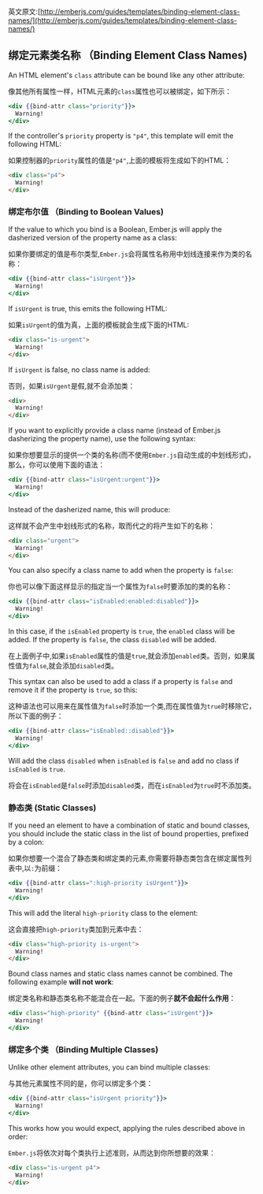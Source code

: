英文原文:[http://emberjs.com/guides/templates/binding-element-class-names/](http://emberjs.com/guides/templates/binding-element-class-names/)


## 绑定元素类名称 （Binding Element Class Names)

An HTML element's `class` attribute can be bound like any other
attribute:

像其他所有属性一样，HTML元素的`class`属性也可以被绑定，如下所示：

```handlebars
<div {{bind-attr class="priority"}}>
  Warning!
</div>
```

If the controller's `priority` property is `"p4"`, this template will emit the following HTML:

如果控制器的`priority`属性的值是`"p4"`,上面的模板将生成如下的HTML：

```html
<div class="p4">
  Warning!
</div>
```

### 绑定布尔值 （Binding to Boolean Values)

If the value to which you bind is a Boolean, Ember.js will apply the
dasherized version of the property name as a class:

如果你要绑定的值是布尔类型,`Ember.js`会将属性名称用中划线连接来作为类的名称：

```handlebars
<div {{bind-attr class="isUrgent"}}>
  Warning!
</div>
```

If `isUrgent` is true, this emits the following HTML:

如果`isUrgent`的值为真，上面的模板就会生成下面的HTML:

```html
<div class="is-urgent">
  Warning!
</div>
```

If `isUrgent` is false, no class name is added:

否则，如果`isUrgent`是假,就不会添加类：

```html
<div>
  Warning!
</div>
```

If you want to explicitly provide a class name (instead of Ember.js
dasherizing the property name), use the following syntax:

如果你想要显示的提供一个类的名称(而不使用`Ember.js`自动生成的中划线形式)，那么，你可以使用下面的语法：

```handlebars
<div {{bind-attr class="isUrgent:urgent"}}>
  Warning!
</div>
```

Instead of the dasherized name, this will produce:

这样就不会产生中划线形式的名称，取而代之的将产生如下的名称：

```html
<div class="urgent">
  Warning!
</div>
```

You can also specify a class name to add when the property is `false`:

你也可以像下面这样显示的指定当一个属性为`false`时要添加的类的名称：

```handlebars
<div {{bind-attr class="isEnabled:enabled:disabled"}}>
  Warning!
</div>
```

In this case, if the `isEnabled` property is `true`, the `enabled`
class will be added. If the property is `false`, the class `disabled`
will be added.

在上面例子中,如果`isEnabled`属性的值是`true`,就会添加`enabled`类。否则，如果属性值为`false`,就会添加`disabled`类。

This syntax can also be used to add a class if a property is `false`
and remove it if the property is `true`, so this:

这种语法也可以用来在属性值为`false`时添加一个类,而在属性值为`true`时移除它，所以下面的例子：

```handlebars
<div {{bind-attr class="isEnabled::disabled"}}>
  Warning!
</div>
```

Will add the class `disabled` when `isEnabled` is `false` and add no
class if `isEnabled` is `true`.

将会在`isEnabled`是`false`时添加`disabled`类，而在`isEnabled`为`true`时不添加类。

### 静态类 (Static Classes)

If you need an element to have a combination of static and bound
classes, you should include the static class in the list of bound
properties, prefixed by a colon:

如果你想要一个混合了静态类和绑定类的元素,你需要将静态类包含在绑定属性列表中,以`:`为前缀：

```handlebars
<div {{bind-attr class=":high-priority isUrgent"}}>
  Warning!
</div>
```

This will add the literal `high-priority` class to the element:

这会直接把`high-priority`类加到元素中去：

```html
<div class="high-priority is-urgent">
  Warning!
</div>
```

Bound class names and static class names cannot be combined. The
following example **will not work**:

绑定类名称和静态类名称不能混合在一起。下面的例子**就不会起什么作用**：

```handlebars
<div class="high-priority" {{bind-attr class="isUrgent"}}>
  Warning!
</div>
```

### 绑定多个类 （Binding Multiple Classes)

Unlike other element attributes, you can bind multiple classes:

与其他元素属性不同的是，你可以绑定多个类：

```handlebars
<div {{bind-attr class="isUrgent priority"}}>
  Warning!
</div>
```

This works how you would expect, applying the rules described above in
order:

`Ember.js`将依次对每个类执行上述准则，从而达到你所想要的效果：

```html
<div class="is-urgent p4">
  Warning!
</div>
```

